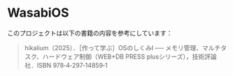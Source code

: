 # WasabiOS
このプロジェクトは以下の書籍の内容を参考にしています：

> hikalium（2025）．［作って学ぶ］OSのしくみⅠ ── メモリ管理、マルチタスク、ハードウェア制御（WEB+DB PRESS plusシリーズ），技術評論社．ISBN 978‑4‑297‑14859‑1


